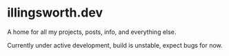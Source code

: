 # illingsworth.dev

A home for all my projects, posts, info, and everything else.

Currently under active development, build is unstable, expect bugs for now.
